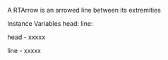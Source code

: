 A RTArrow is an arrowed line between its extremities

Instance Variables
	head:		<Object>
	line:		<Object>

head
	- xxxxx

line
	- xxxxx
